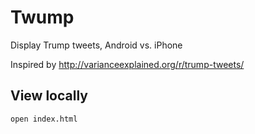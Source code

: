 # Twump

Display Trump tweets, Android vs. iPhone

Inspired by http://varianceexplained.org/r/trump-tweets/

## View locally

```bash
open index.html
```
